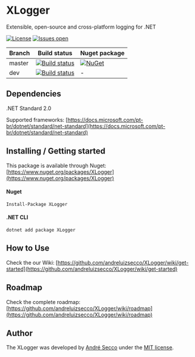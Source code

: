 # XLogger
Extensible, open-source and cross-platform logging for .NET

[![License](https://img.shields.io/github/license/andreluizsecco/xlogger.svg)](LICENSE)
[![Issues open](https://img.shields.io/github/issues/andreluizsecco/xlogger.svg)](https://github.com/andreluizsecco/XLogger/issues)

Branch | Build status | Nuget package
-------|-------|--------------
master | [![Build status](https://ci.appveyor.com/api/projects/status/oy7du8jttvv1jryn/branch/master?svg=true)](https://ci.appveyor.com/project/andreluizsecco/xlogger-di9ct/branch/master)|[![NuGet](https://img.shields.io/nuget/v/XLogger.svg?style=flat-square&label=nuget)](https://www.nuget.org/packages/XLogger/)
dev | [![Build status](https://ci.appveyor.com/api/projects/status/8xl5jtnbnn2dgy15/branch/dev?svg=true)](https://ci.appveyor.com/project/andreluizsecco/xlogger/branch/dev)|-

## Dependencies
.NET Standard 2.0

Supported frameworks: [https://docs.microsoft.com/pt-br/dotnet/standard/net-standard](https://docs.microsoft.com/pt-br/dotnet/standard/net-standard)

## Installing / Getting started

This package is available through Nuget: [https://www.nuget.org/packages/XLogger](https://www.nuget.org/packages/XLogger)

#### Nuget
```
Install-Package XLogger
```

#### .NET CLI
```
dotnet add package XLogger
```
## How to Use

Check the our Wiki: [https://github.com/andreluizsecco/XLogger/wiki/get-started](https://github.com/andreluizsecco/XLogger/wiki/get-started)

## Roadmap

Check the complete roadmap: [https://github.com/andreluizsecco/XLogger/wiki/roadmap](https://github.com/andreluizsecco/XLogger/wiki/roadmap)

## Author

The XLogger was developed by [André Secco](http://andresecco.com.br) under the [MIT license](LICENSE).
